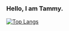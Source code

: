 ### Hello, I am Tammy.

[![Top Langs](https://github-readme-stats.vercel.app/api/top-langs/?username=ThamirysOlv&layout=compact&theme=gruvbox&show_icons=true&count_private=true)](https://github.com/anuraghazra/github-readme-stats)






<!--
https://github.com/anuraghazra/github-readme-stats

**ThamirysOlv/ThamirysOlv** is a ✨ _special_ ✨ repository because its `README.md` (this file) appears on your GitHub profile.

Here are some ideas to get you started:

- 🔭 I’m currently working on ...
- 🌱 I’m currently learning ...
- 👯 I’m looking to collaborate on ...
- 🤔 I’m looking for help with ...
- 💬 Ask me about ...
- 📫 How to reach me: ...
- 😄 Pronouns: ...
- ⚡ Fun fact: ...
-->
